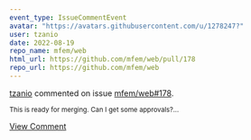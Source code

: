 ```yaml
---
event_type: IssueCommentEvent
avatar: "https://avatars.githubusercontent.com/u/1278247?"
user: tzanio
date: 2022-08-19
repo_name: mfem/web
html_url: https://github.com/mfem/web/pull/178
repo_url: https://github.com/mfem/web
---
```


<a href='https://github.com/tzanio' target='_blank'>tzanio</a> commented on issue <a href='https://github.com/mfem/web/pull/178' target='_blank'>mfem/web#178</a>.

<small>This is ready for merging. Can I get some approvals?...</small>

<a href='https://github.com/mfem/web/pull/178' target='_blank'>View Comment</a>